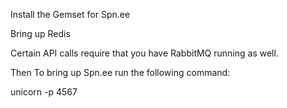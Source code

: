 
Install the Gemset for Spn.ee

Bring up Redis

Certain API calls require that you have RabbitMQ running as well.

Then To bring up Spn.ee run the following command:

unicorn -p 4567
